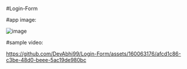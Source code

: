 #Login-Form

#app image:

![image](https://github.com/DevAbhi99/Login-Form/assets/160063176/4f77a1fc-3168-4412-9c7f-1697f30c7fec)

#sample video:





https://github.com/DevAbhi99/Login-Form/assets/160063176/afcd1c86-c3be-48d0-beee-5ac19de980bc

